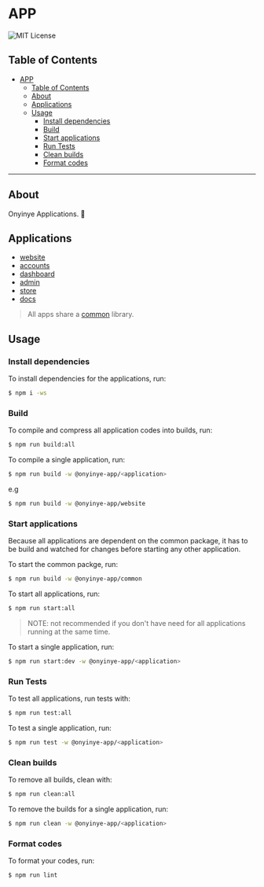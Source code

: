 # APP

![MIT License][license-shield]

## Table of Contents

- [APP](#app)
  - [Table of Contents](#table-of-contents)
  - [About](#about)
  - [Applications](#applications)
  - [Usage](#usage)
    - [Install dependencies](#install-dependencies)
    - [Build](#build)
    - [Start applications](#start-applications)
    - [Run Tests](#run-tests)
    - [Clean builds](#clean-builds)
    - [Format codes](#format-codes)

---

## About

Onyinye Applications. 🚀

## Applications

- [website][website-app]
- [accounts][accounts-app]
- [dashboard][dashboard-app]
- [admin][admin-app]
- [store][store-app]
- [docs][docs-app]

> All apps share a [common][common-package] library.

## Usage

### Install dependencies

To install dependencies for the applications, run:

```bash
$ npm i -ws
```

### Build

To compile and compress all application codes into builds, run:

```bash
$ npm run build:all
```

To compile a single application, run:

```bash
$ npm run build -w @onyinye-app/<application>
```

e.g

```bash
$ npm run build -w @onyinye-app/website
```

### Start applications

Because all applications are dependent on the common package, it has to be build and watched for changes before starting any other application.

To start the common packge, run:

```bash
$ npm run build -w @onyinye-app/common
```

To start all applications, run:

```bash
$ npm run start:all
```

> NOTE: not recommended if you don't have need for all applications running at the same time.

To start a single application, run:

```bash
$ npm run start:dev -w @onyinye-app/<application>
```

### Run Tests

To test all applications, run tests with:

```bash
$ npm run test:all
```

To test a single application, run:

```bash
$ npm run test -w @onyinye-app/<application>
```

### Clean builds

To remove all builds, clean with:

```bash
$ npm run clean:all
```

To remove the builds for a single application, run:

```bash
$ npm run clean -w @onyinye-app/<application>
```

### Format codes

To format your codes, run:

```bash
$ npm run lint
```

[website-app]: packages/website/
[accounts-app]: packages/accounts/
[dashboard-app]: packages/dashboard/
[admin-app]: packages/admin/
[store-app]: packages/store/
[docs-app]: packages/docs/
[common-package]: packages/common/
[license-shield]: https://img.shields.io/github/license/sophiabrandt/tdd-node-shows.svg?style=flat-square
